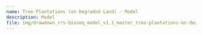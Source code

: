 ```yaml
---
name: Tree Plantations (on Degraded Land) - Model
description: Model
file: img/drawdown_rrs-bioseq_model_v1.1_master_tree-plantations-on-degraded-land-mar2020.xlsm
---
```

